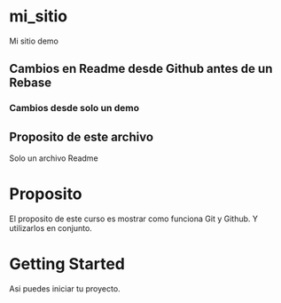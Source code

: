 # mi_sitio
Mi sitio demo

## Cambios en Readme desde Github antes de un Rebase

### Cambios desde solo un demo

## Proposito de este archivo
Solo un archivo Readme

# Proposito

El proposito de este curso es mostrar como funciona Git y Github.
Y utilizarlos en conjunto.

# Getting Started

Asi puedes iniciar tu proyecto.
